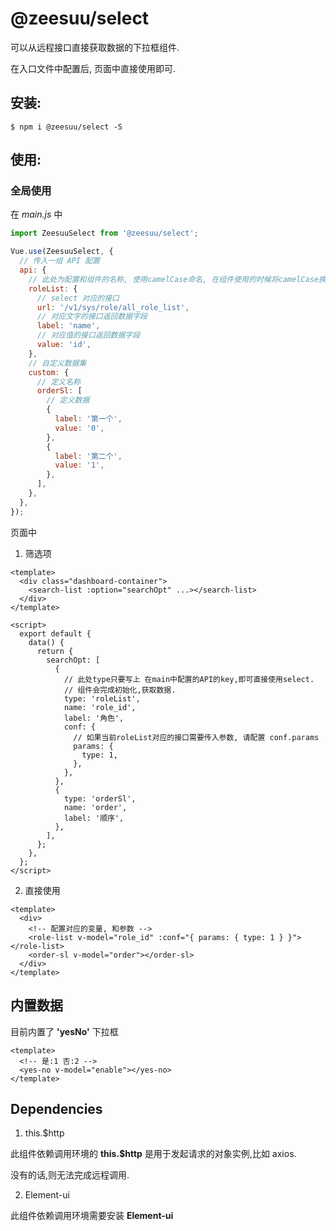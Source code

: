 # @zeesuu/select

可以从远程接口直接获取数据的下拉框组件.

在入口文件中配置后, 页面中直接使用即可.

## 安装:

```
$ npm i @zeesuu/select -S
```

## 使用:

### 全局使用

在 _main.js_ 中

```javascript
import ZeesuuSelect from '@zeesuu/select';

Vue.use(ZeesuuSelect, {
  // 传入一组 API 配置
  api: {
    // 此处为配置和组件的名称, 使用camelCase命名, 在组件使用的时候将camelCase换成带dash的小写名称. 例: <role-list>
    roleList: {
      // select 对应的接口
      url: '/v1/sys/role/all_role_list',
      // 对应文字的接口返回数据字段
      label: 'name',
      // 对应值的接口返回数据字段
      value: 'id',
    },
    // 自定义数据集
    custom: {
      // 定义名称
      orderSl: [
        // 定义数据
        {
          label: '第一个',
          value: '0',
        },
        {
          label: '第二个',
          value: '1',
        },
      ],
    },
  },
});
```

页面中

1. 筛选项

```vue
<template>
  <div class="dashboard-container">
    <search-list :option="searchOpt" ...></search-list>
  </div>
</template>

<script>
  export default {
    data() {
      return {
        searchOpt: [
          {
            // 此处type只要写上 在main中配置的API的key,即可直接使用select.
            // 组件会完成初始化,获取数据.
            type: 'roleList',
            name: 'role_id',
            label: '角色',
            conf: {
              // 如果当前roleList对应的接口需要传入参数, 请配置 conf.params
              params: {
                type: 1,
              },
            },
          },
          {
            type: 'orderSl',
            name: 'order',
            label: '顺序',
          },
        ],
      };
    },
  };
</script>
```

2. 直接使用

```vue
<template>
  <div>
    <!-- 配置对应的变量, 和参数 -->
    <role-list v-model="role_id" :conf="{ params: { type: 1 } }"></role-list>
    <order-sl v-model="order"></order-sl>
  </div>
</template>
```

## 内置数据

目前内置了 **'yesNo'** 下拉框

```vue
<template>
  <!-- 是:1 否:2 -->
  <yes-no v-model="enable"></yes-no>
</template>
```

## Dependencies

1. this.\$http

此组件依赖调用环境的 **this.\$http** 是用于发起请求的对象实例,比如 axios.

没有的话,则无法完成远程调用.

2. Element-ui

此组件依赖调用环境需要安装 **Element-ui**
